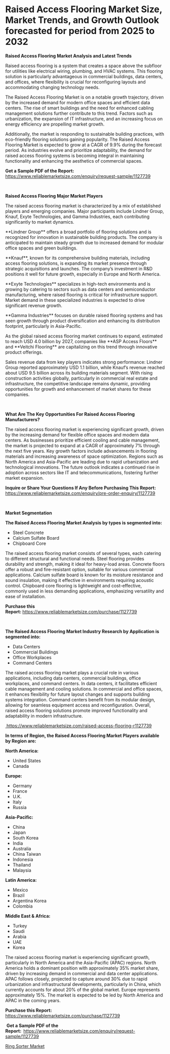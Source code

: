 <p><h1>Raised Access Flooring Market Size, Market Trends, and Growth Outlook forecasted for period from 2025 to 2032</h1></p><p><strong>Raised Access Flooring Market Analysis and Latest Trends</strong></p>
<p><p>Raised access flooring is a system that creates a space above the subfloor for utilities like electrical wiring, plumbing, and HVAC systems. This flooring solution is particularly advantageous in commercial buildings, data centers, and offices, where flexibility is crucial for reconfiguring layouts and accommodating changing technology needs.</p><p>The Raised Access Flooring Market is on a notable growth trajectory, driven by the increased demand for modern office spaces and efficient data centers. The rise of smart buildings and the need for enhanced cabling management solutions further contribute to this trend. Factors such as urbanization, the expansion of IT infrastructure, and an increasing focus on energy efficiency are propelling market growth.</p><p>Additionally, the market is responding to sustainable building practices, with eco-friendly flooring solutions gaining popularity. The Raised Access Flooring Market is expected to grow at a CAGR of 9.9% during the forecast period. As industries evolve and prioritize adaptability, the demand for raised access flooring systems is becoming integral in maintaining functionality and enhancing the aesthetics of commercial spaces.</p></p>
<p><strong>Get a Sample PDF of the Report:&nbsp;</strong> <a href="https://www.reliablemarketsize.com/enquiry/request-sample/1127739?utm_campaign=2941&utm_medium=2&utm_source=Github&utm_content=ia&utm_term=06032025&utm_id=raised-access-flooring">https://www.reliablemarketsize.com/enquiry/request-sample/1127739</a></p>
<p>&nbsp;</p>
<p><strong>Raised Access Flooring Major Market Players</strong></p>
<p><p>The raised access flooring market is characterized by a mix of established players and emerging companies. Major participants include Lindner Group, Knauf, Exyte Technologies, and Gamma Industries, each contributing significantly to market dynamics.</p><p>**Lindner Group** offers a broad portfolio of flooring solutions and is recognized for innovation in sustainable building products. The company is anticipated to maintain steady growth due to increased demand for modular office spaces and green buildings.</p><p>**Knauf**, known for its comprehensive building materials, including access flooring solutions, is expanding its market presence through strategic acquisitions and launches. The company’s investment in R&D positions it well for future growth, especially in Europe and North America.</p><p>**Exyte Technologies** specializes in high-tech environments and is growing by catering to sectors such as data centers and semiconductor manufacturing, where raised flooring is critical for infrastructure support. Market demand in these specialized industries is expected to drive significant revenue growth.</p><p>**Gamma Industries** focuses on durable raised flooring systems and has seen growth through product diversification and enhancing its distribution footprint, particularly in Asia-Pacific.</p><p>As the global raised access flooring market continues to expand, estimated to reach USD 4.0 billion by 2027, companies like **ASP Access Floors** and **Veitchi Flooring** are capitalizing on this trend through innovative product offerings.</p><p>Sales revenue data from key players indicates strong performance: Lindner Group reported approximately USD 1.1 billion, while Knauf’s revenue reached about USD 9.5 billion across its building materials segment. With rising construction activities globally, particularly in commercial real estate and infrastructure, the competitive landscape remains dynamic, providing opportunities for growth and enhancement of market shares for these companies.</p></p>
<p>&nbsp;</p>
<p><strong>What Are The Key Opportunities For Raised Access Flooring Manufacturers?</strong></p>
<p><p>The raised access flooring market is experiencing significant growth, driven by the increasing demand for flexible office spaces and modern data centers. As businesses prioritize efficient cooling and cable management, the market is projected to expand at a CAGR of approximately 7% through the next five years. Key growth factors include advancements in flooring materials and increasing awareness of space optimization. Regions such as North America and Asia-Pacific are leading due to rapid urbanization and technological innovations. The future outlook indicates a continued rise in adoption across sectors like IT and telecommunications, fostering further market expansion.</p></p>
<p><strong>Inquire or Share Your Questions If Any Before Purchasing This Report:</strong> <a href="https://www.reliablemarketsize.com/enquiry/pre-order-enquiry/1127739?utm_campaign=2941&utm_medium=2&utm_source=Github&utm_content=ia&utm_term=06032025&utm_id=raised-access-flooring">https://www.reliablemarketsize.com/enquiry/pre-order-enquiry/1127739</a></p>
<p>&nbsp;</p>
<p><strong>Market Segmentation</strong></p>
<p><strong>The Raised Access Flooring Market Analysis by types is segmented into:</strong></p>
<p><ul><li>Steel Concrete</li><li>Calcium Sulfate Board</li><li>Chipboard Core</li></ul></p>
<p><p>The raised access flooring market consists of several types, each catering to different structural and functional needs. Steel flooring provides durability and strength, making it ideal for heavy-load areas. Concrete floors offer a robust and fire-resistant option, suitable for various commercial applications. Calcium sulfate board is known for its moisture resistance and sound insulation, making it effective in environments requiring acoustic control. Chipboard core flooring is lightweight and cost-effective, commonly used in less demanding applications, emphasizing versatility and ease of installation.</p></p>
<p><strong>Purchase this Report:&nbsp;</strong><a href="https://www.reliablemarketsize.com/purchase/1127739?utm_campaign=2941&utm_medium=2&utm_source=Github&utm_content=ia&utm_term=06032025&utm_id=raised-access-flooring">https://www.reliablemarketsize.com/purchase/1127739</a></p>
<p>&nbsp;</p>
<p><strong>The Raised Access Flooring Market Industry Research by Application is segmented into:</strong></p>
<p><ul><li>Data Centers</li><li>Commercial Buildings</li><li>Office Workplaces</li><li>Command Centers</li></ul></p>
<p><p>The raised access flooring market plays a crucial role in various applications, including data centers, commercial buildings, office workplaces, and command centers. In data centers, it facilitates efficient cable management and cooling solutions. In commercial and office spaces, it enhances flexibility for future layout changes and supports building systems integration. Command centers benefit from its modular design, allowing for seamless equipment access and reconfiguration. Overall, raised access flooring solutions promote improved functionality and adaptability in modern infrastructure.</p></p>
<p><a href="https://www.reliablemarketsize.com/raised-access-flooring-r1127739?utm_campaign=2941&utm_medium=2&utm_source=Github&utm_content=ia&utm_term=06032025&utm_id=raised-access-flooring">&nbsp;https://www.reliablemarketsize.com/raised-access-flooring-r1127739</a></p>
<p><strong>In terms of Region, the Raised Access Flooring Market Players available by Region are:</strong></p>
<p>
    <p> <strong> North America: </strong>
        <ul>
            <li>United States</li>
            <li>Canada</li>
        </ul>
        </p> 
    <p> <strong> Europe: </strong>
        <ul>
            <li>Germany</li>
            <li>France</li>
            <li>U.K.</li>
            <li>Italy</li>
            <li>Russia</li>
        </ul>
        </p> 
    <p> <strong> Asia-Pacific: </strong>
        <ul>
            <li>China</li>
            <li>Japan</li>
            <li>South Korea</li>
            <li>India</li>
            <li>Australia</li>
            <li>China Taiwan</li>
            <li>Indonesia</li>
            <li>Thailand</li>
            <li>Malaysia</li>
        </ul>
        </p> 
    <p> <strong> Latin America: </strong>
        <ul>
            <li>Mexico</li>
            <li>Brazil</li>
            <li>Argentina Korea</li>
            <li>Colombia</li>
        </ul>
        </p> 
    <p> <strong> Middle East & Africa: </strong>
        <ul>
            <li>Turkey</li>
            <li>Saudi</li>
            <li>Arabia</li>
            <li>UAE</li>
            <li>Korea</li>
        </ul>
    </p>
    </p>
<p><p>The raised access flooring market is experiencing significant growth, particularly in North America and the Asia-Pacific (APAC) regions. North America holds a dominant position with approximately 35% market share, driven by increasing demand in commercial and data center applications. APAC follows closely, projected to capture around 30% due to rapid urbanization and infrastructural developments, particularly in China, which currently accounts for about 20% of the global market. Europe represents approximately 15%. The market is expected to be led by North America and APAC in the coming years.</p></p>
<p><strong>Purchase this Report: </strong><a href="https://www.reliablemarketsize.com/purchase/1127739?utm_campaign=2941&utm_medium=2&utm_source=Github&utm_content=ia&utm_term=06032025&utm_id=raised-access-flooring">https://www.reliablemarketsize.com/purchase/1127739</a></p>
<p>&nbsp;<strong>Get a Sample PDF of the Report:&nbsp;&nbsp;</strong><a href="https://www.reliablemarketsize.com/enquiry/request-sample/1127739?utm_campaign=2941&utm_medium=2&utm_source=Github&utm_content=ia&utm_term=06032025&utm_id=raised-access-flooring">https://www.reliablemarketsize.com/enquiry/request-sample/1127739</a></p>
<p><strong></strong></p>
<p><p><a href="https://github.com/memorirummy/Market-Research-Report-List-1/blob/main/ring-sorter-market.md?utm_campaign=2941&utm_medium=2&utm_source=Github&utm_content=ia&utm_term=06032025&utm_id=raised-access-flooring">Ring Sorter Market</a></p></p>